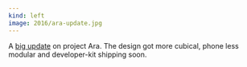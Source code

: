 ```yaml
---
kind: left
image: 2016/ara-update.jpg
---
```


A <a href="https://davehakkens.nl/news/re-think-project-ara/">big update</a> on project Ara. The design got more cubical, phone less modular and developer-kit shipping soon.
